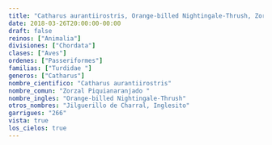 ```yaml
---
title: "Catharus aurantiirostris, Orange-billed Nightingale-Thrush, Zorzal Piquianaranjado "
date: 2018-03-26T20:00:00-00:00
draft: false
reinos: ["Animalia"]
divisiones: ["Chordata"]
clases: ["Aves"]
ordenes: ["Passeriformes"]
familias: ["Turdidae "]
generos: ["Catharus"]
nombre_cientifico: "Catharus aurantiirostris"
nombre_comun: "Zorzal Piquianaranjado "
nombre_ingles: "Orange-billed Nightingale-Thrush"
otros_nombres: "Jilguerillo de Charral, Inglesito"
garrigues: "266"
vista: true
los_cielos: true
---
```

